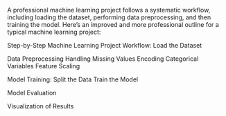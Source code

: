 A professional machine learning project follows a systematic workflow, including loading the dataset, performing data preprocessing, and then training the model. Here’s an improved and more professional outline for a typical machine learning project:

Step-by-Step Machine Learning Project Workflow:
Load the Dataset

Data Preprocessing
     Handling Missing Values
     Encoding Categorical Variables
     Feature Scaling

Model Training:
      Split the Data
      Train the Model

Model Evaluation

Visualization of Results

